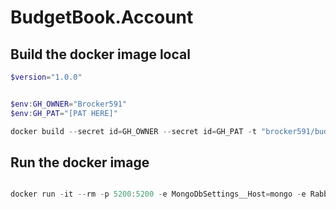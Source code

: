 # BudgetBook.Account

## Build the docker image local

```powershell
$version="1.0.0"


$env:GH_OWNER="Brocker591"
$env:GH_PAT="[PAT HERE]"

docker build --secret id=GH_OWNER --secret id=GH_PAT -t "brocker591/budgetbook.account:$version"  .

```

## Run the docker image

```powershell

docker run -it --rm -p 5200:5200 -e MongoDbSettings__Host=mongo -e RabbitMQSettings__Host=rabbitmq --name account --network playinfra_default brocker591/budgetbook.account:$version
```